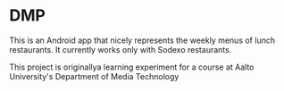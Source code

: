 DMP
===
This is an Android app that nicely represents the weekly menus of lunch restaurants. 
It currently works only with Sodexo restaurants.

This project is originallya learning experiment for a course at
Aalto University's Department of Media Technology
